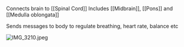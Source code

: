 Connects brain to [[Spinal Cord]]
Includes [[Midbrain]], [[Pons]] and [[Medulla oblongata]]

Sends messages to body to regulate breathing, heart rate, balance etc

![IMG_3210.jpeg](img_3210.jpeg)
